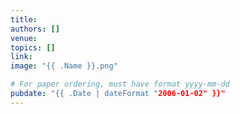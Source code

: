 ```yaml
---
title:
authors: []
venue:
topics: []
link:
image: "{{ .Name }}.png"

# For paper ordering, must have format yyyy-mm-dd
pubdate: "{{ .Date | dateFormat "2006-01-02" }}"
---
```

